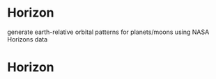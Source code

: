# Horizon
generate earth-relative orbital patterns for planets/moons using NASA Horizons data
# Horizon
